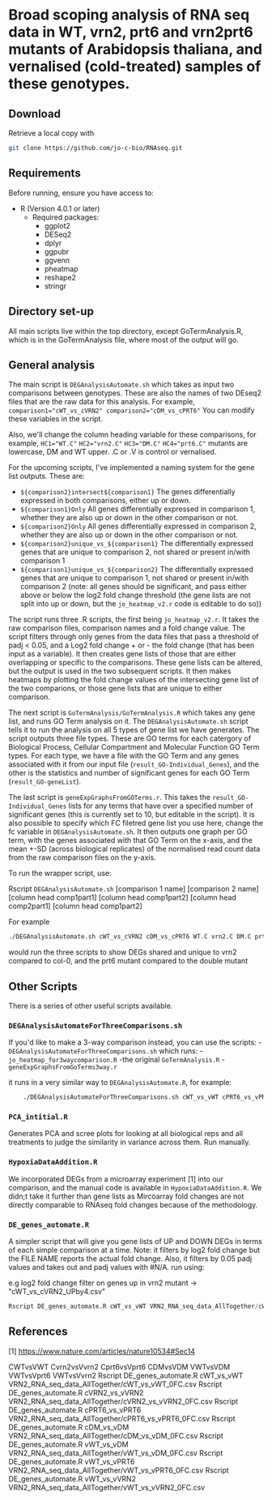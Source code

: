 # Broad scoping analysis of RNA seq data in WT, vrn2, prt6 and vrn2prt6 mutants of Arabidopsis thaliana, and vernalised (cold-treated) samples of these genotypes.

## Download

Retrieve a local copy with

```sh
git clone https://github.com/jo-c-bio/RNAseq.git
```

## Requirements

Before running, ensure you have access to:
- R (Version 4.0.1 or later)
  - Required packages:
    - ggplot2
    - DESeq2
    - dplyr
    - ggpubr
    - ggvenn
    - pheatmap
    - reshape2
    - stringr

## Directory set-up

All main scripts live within the top directory, except GoTermAnalysis.R, which is in the GoTermAnalysis file, where most of the output will go. 

## General analysis

The main script is `DEGAnalysisAutomate.sh` which takes as input two comparisons between genotypes. These are also the names of two DEseq2 files that are the raw data for this analysis. For example, 
`comparison1="cWT_vs_cVRN2" comparison2="cDM_vs_cPRT6"`
You can modify these variables in the script.

Also, we'll change the column heading variable for these comparisons, for example,
`HC1="WT.C"`
`HC2="vrn2.C"`
`HC3="DM.C"`
`HC4="prt6.C"`
mutants are lowercase, DM and WT upper. .C or .V is control or vernalised.

For the upcoming scripts, I've implemented a naming system for the gene list outputs. These are:

- `${comparison2}intersect${comparison1}` The genes differentially expressed in both comparisons, either up or down.
- `${comparison1}Only` All genes differentially expressed in comparison 1, whether they are also up or down in the other comparison or not.
- `${comparison2}Only` All genes differentially expressed in comparison 2, whether they are also up or down in the other comparison or not.
- `${comparison2}unique_vs_${comparison1}` The differentially expressed genes that are unique to comparison 2, not shared or present in/with comparison 1
- `${comparison1}unique_vs_${comparison2}` The differentially expressed genes that are unique to comparison 1, not shared or present in/with comparison 2
(note: all genes should be significant, and pass either above or below the log2 fold change threshold (the gene lists are not split into up or down, but the `jo_heatmap_v2.r` code is editable to do so))

The script runs three .R scripts, the first being `jo_heatmap_v2.r`. It takes the raw comparison files, comparison names and a fold change value. The script filters through only genes from the data files that pass a threshold of padj < 0.05, and a Log2 fold change + or - the fold change (that has been input as a variable). It then creates gene lists of those that are either overlapping or specific to the comparisons. These gene lists can be altered, but the output is used in the two subsequent scripts. It then makes heatmaps by plotting the fold change values of the intersecting gene list of the two comparions, or those gene lists that are unique to either comparison. 

The next script is `GoTermAnalysis/GoTermAnalysis.R` which takes any gene list, and runs GO Term analysis on it. The `DEGAnalysisAutomate.sh` script tells it to run the analysis on all 5 types of gene list we have generates. The script outputs three file types. These are GO terms for each catergory of Biological Process, Cellular Compartment and Molecular Function GO Term types. For each type, we have a file with the GO Term and any genes associated with it from our input file (`result_GO-Individual_Genes`), and the other is the statistics and number of significant genes for each GO Term (`result_GO-geneList`). 

The last script is `geneExpGraphsFromGOTerms.r`. This takes the `result_GO-Individual_Genes` lists for any terms that have over a specified number of significant genes (this is currently set to 10, but editable in the script). It is also possible to specify which FC filetred gene list you use here, change the fc variable in `DEGAnalysisAutomate.sh`. It then outputs one graph per GO term, with the genes associated with that GO Term on the x-axis, and the mean +-SD (across biological replicates) of the normalised read count data from the raw comparison files on the y-axis. 




To run the wrapper script, use:

Rscript `DEGAnalysisAutomate.sh` [comparison 1 name] [comparison 2 name] [column head comp1part1] [column head comp1part2] [column head comp2part1] [column head comp1part2]

For example 

```sh
./DEGAnalysisAutomate.sh cWT_vs_cVRN2 cDM_vs_cPRT6 WT.C vrn2.C DM.C prt6.C
```

would run the three scripts to show DEGs shared and unique to vrn2 compared to col-0, and the prt6 mutant compared to the double mutant

## Other Scripts

There is a series of other useful scripts available.

### `DEGAnalysisAutomateForThreeComparisons.sh`
If you'd like to make a 3-way comparison instead, you can use the scripts:
    - `DEGAnalysisAutomateForThreeComparisons.sh`
    which runs:
        -`jo_heatmap_for3waycomparison.R`
        -the original `GoTermAnalysis.R`
        -`geneExpGraphsFromGoTerms3way.r`

it runs in a very similar way to `DEGAnalysisAutomate.R`, for example:
```sh
    ./DEGAnalysisAutomateForThreeComparisons.sh cWT_vs_vWT cPRT6_vs_vPRT6 cDM_vs_vDM WT.C WT.V prt6.C prt6.V DM.C DM.V
```

### `PCA_intitial.R`

Generates PCA and scree plots for looking at all biological reps and all treatments to judge the similarity in variance across them. Run manually. 

### `HypoxiaDataAddition.R`
We incorporated DEGs from a microarray experiment [1] into our comparison, and the manual code is available in `HypoxiaDataAddition.R`. We didn;t take it further than gene lists as Mircoarray fold changes are not directly comparable to RNAseq fold changes because of the methodology. 

### `DE_genes_automate.R`

A simpler script that will give you gene lists of UP and DOWN DEGs in terms of each simple comparison at a time. 
Note: it filters by log2 fold change but the FILE NAME reports the actual fold change. Also, it filters by 0.05 padj values and takes out and padj values with #N/A.
run using:

e.g log2 fold change filter on genes up in vrn2 mutant  -> "cWT_vs_cVRN2_UPby4.csv"

```R
Rscript DE_genes_automate.R cWT_vs_vWT VRN2_RNA_seq_data_AllTogether/cWT_vs_vWT_0FC.csv 
``` 
## References 

[1] https://www.nature.com/articles/nature10534#Sec14


CWTvsVWT
Cvrn2vsVvrn2
Cprt6vsVprt6
CDMvsVDM
VWTvsVDM
VWTvsVprt6
VWTvsVvrn2
Rscript DE_genes_automate.R cWT_vs_vWT VRN2_RNA_seq_data_AllTogether/cWT_vs_vWT_0FC.csv 
Rscript DE_genes_automate.R cVRN2_vs_vVRN2 VRN2_RNA_seq_data_AllTogether/cVRN2_vs_vVRN2_0FC.csv 
Rscript DE_genes_automate.R cPRT6_vs_vPRT6 VRN2_RNA_seq_data_AllTogether/cPRT6_vs_vPRT6_0FC.csv 
Rscript DE_genes_automate.R cDM_vs_vDM VRN2_RNA_seq_data_AllTogether/cDM_vs_vDM_0FC.csv
Rscript DE_genes_automate.R vWT_vs_vDM VRN2_RNA_seq_data_AllTogether/vWT_vs_vDM_0FC.csv 
Rscript DE_genes_automate.R vWT_vs_vPRT6 VRN2_RNA_seq_data_AllTogether/vWT_vs_vPRT6_0FC.csv 
Rscript DE_genes_automate.R vWT_vs_vVRN2 VRN2_RNA_seq_data_AllTogether/vWT_vs_vVRN2_0FC.csv 

